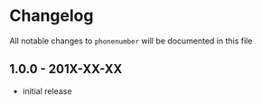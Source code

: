 # Changelog

All notable changes to `phonenumber` will be documented in this file

## 1.0.0 - 201X-XX-XX

- initial release
